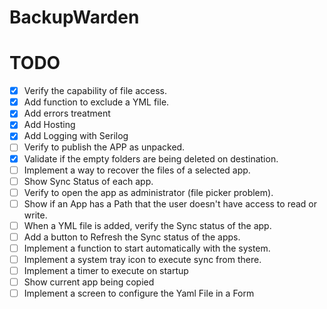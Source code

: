 # BackupWarden

# TODO
- [x] Verify the capability of file access.
- [x] Add function to exclude a YML file.
- [x] Add errors treatment
- [x] Add Hosting
- [x] Add Logging with Serilog
- [ ] Verify to publish the APP as unpacked.
- [x] Validate if the empty folders are being deleted on destination.
- [ ] Implement a way to recover the files of a selected app.
- [ ] Show Sync Status of each app.
- [ ] Verify to open the app as administrator (file picker problem).
- [ ] Show if an App has a Path that the user doesn't have access to read or write.
- [ ] When a YML file is added, verify the Sync status of the app.
- [ ] Add a button to Refresh the Sync status of the apps.
- [ ] Implement a function to start automatically with the system.
- [ ] Implement a system tray icon to execute sync from there.
- [ ] Implement a timer to execute on startup
- [ ] Show current app being copied
- [ ] Implement a screen to configure the Yaml File in a Form
